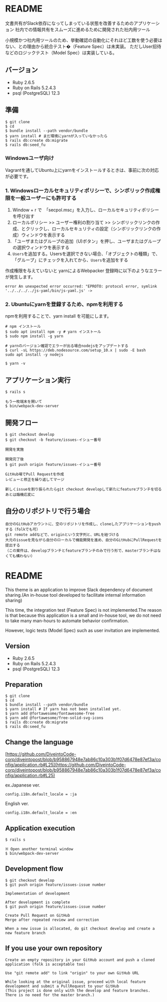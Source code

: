 # README

文書共有がSlack依存になってしまっている状態を改善するためのアプリケーション 社内での情報共有をスムーズに進めるために開発された社内用ツール

小規模かつ社内用ツールのため、挙動確認の自動化にそれほど工数を使う必要はない、との理由から統合テスト�（Feature Spec）は未実装。 ただしUser招待などのロジックテスト（Model Spec）は実装している。

## **バージョン**

- Ruby 2.6.5
- Ruby on Rails 5.2.4.3
- psql (PostgreSQL) 12.3

## **準備**

```
$ git clone 
$ cd 
$ bundle install --path vendor/bundle
$ yarn install # まだ環境にyarnが入っていなかったら
$ rails db:create db:migrate
$ rails db:seed_fu

```

### **Windowsユーザ向け**

Vagrantを通してUbuntu上にyarnをインストールするときは、事前に次の対応が必要です。

### **1. Windowsローカルセキュリティポリシーで、シンボリック作成権限を一般ユーザーにも許可する**

1. Window + r で　「secpol.msc」を入力し、ローカルセキュリティポリシーを呼び出す
2. ローカルポリシー >> ユーザー権利の割り当て >> シンボリックリンクの作成、とクリックし、ローカルセキュリティの設定（シンボリックリンクの作成）ウィンドウを表示する
3. 「ユーザまたはグループの追加（U)ボタン」を押し、ユーザまたはグループの選択ウィンドウを表示する
4. `Users`を追加する。Usersを選択できない場合、「オブジェクトの種類」で、「グループ」にチェックを入れてから、`Users`を追加をする

作成権限を与えていないと yarnによるWebpacker 登録時に以下のようなエラーが発生します。

```
error An unexpected error occurred: "EPROTO: protocol error, symlink '../../../../js-yaml/bin/js-yaml.js' ->

```

### **2. Ubuntuにyarnを登録するため、npmを利用する**

npmを利用することで、yarn install を可能にします。

```
# npm インストール
$ sudo apt install npm -y # yarn インストール
$ sudo npm install -g yarn

# yarnのバージョン確認でエラーが出る場合nodejsをアップデートする
$ curl -sL https://deb.nodesource.com/setup_10.x | sudo -E bash
sudo apt install -y nodejs

$ yarn -v

```

## **アプリケーション実行**

```
$ rails s

もう一枚端末を開いて
$ bin/webpack-dev-server

```

## **開発フロー**

```
$ git checkout develop
$ git checkout -b feature/issues-イシュー番号

開発を実施

開発完了後
$ git push origin feature/issues-イシュー番号

GitHub場でPull Requestを作成
レビューと修正を繰り返してマージ

新しくissueを割り振られたらgit checkout developして新たにfeatureブランチを切る
あとは臨機応変に

```

## **自分のリポジトリで行う場合**

```
自分のGitHubアカウントに、空のリポジトリを作成し、cloneしたアプリケーションをpushする（folkでも可）
git remote addなどで、originという文字列と、URLを紐づける
大元のissueを見ながら自分のローカルで機能開発を進め、自分のGitHubにPullRequestを提出する
（この案件は、developブランチとfeatureブランチのみで行う形で、masterブランチはなくても構わない）

```

# **README**

This theme is an application to improve Slack dependency of document sharing.(An in-house tool developed to facilitate internal information sharing)

This time, the integration test (Feature Spec) is not implemented.The reason is that because this application is a small and in-house tool, we do not need to take many man-hours to automate behavior confirmation.

However, logic tests (Model Spec) such as user invitation are implemented.

## **Version**

- Ruby 2.6.5
- Ruby on Rails 5.2.4.3
- psql (PostgreSQL) 12.3

## **Preparation**

```
$ git clone 
$ cd 
$ bundle install --path vendor/bundle
$ yarn install # If yarn has not been installed yet.
$ yarn add @fortawesome/fontawesome-free
$ yarn add @fortawesome/free-solid-svg-icons
$ rails db:create db:migrate
$ rails db:seed_fu

```

## **Change the language**

[https://github.com/DiveintoCode-corp/diveintopost/blob/b958867948e7ab86c10a303b1f07d6478e87ef3a/config/application.rb#L25](https://github.com/DiveintoCode-corp/diveintopost/blob/b958867948e7ab86c10a303b1f07d6478e87ef3a/config/application.rb#L25)

ex.Japanese ver.

```
config.i18n.default_locale = :ja

```

English ver.

```
config.i18n.default_locale = :en

```

## **Application execution**

```
$ rails s

※ Open another terminal window
$ bin/webpack-dev-server

```

## **Development flow**

```
$ git checkout develop
$ git push origin feature/issues-issue number

Implementation of development

After development is complete
$ git push origin feature/issues-issue number

Create Pull Request on GitHub
Merge after repeated review and correction

When a new issue is allocated, do git checkout develop and create a new feature branch

```

## **If you use your own repository**

```
Create an empty repository in your GitHub account and push a cloned application (folk is acceptable too)

Use "git remote add" to link "origin" to your own GitHub URL

While looking at the original issue, proceed with local feature development and submit a PullRequest to your GitHub
(This project is done only with the develop and feature branches. There is no need for the master branch.)
```